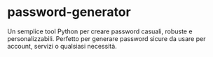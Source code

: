 # password-generator
Un semplice tool Python per creare password casuali, robuste e personalizzabili.   Perfetto per generare password sicure da usare per account, servizi o qualsiasi necessità.
